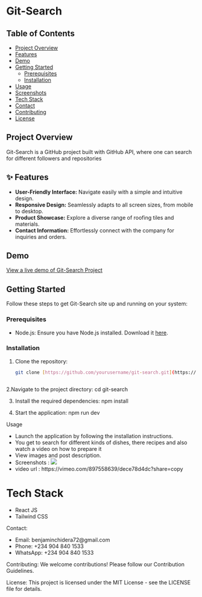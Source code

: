 #  Git-Search

##  Table of Contents

- [Project Overview](#project-overview)
- [Features](#features)
- [Demo](#demo)
- [Getting Started](#getting-started)
    - [Prerequisites](#prerequisites)
    - [Installation](#installation)
- [Usage](#usage)
- [Screenshots](#screenshots)
- [Tech Stack](#tech-stack)
- [Contact](#contact)
- [Contributing](#contributing)
- [License](#license)

##  Project Overview

Git-Search is a GitHub project built with GitHub API, where one can search for different followers and repositories 

## ✨ Features

- **User-Friendly Interface:** Navigate easily with a simple and intuitive design.
- **Responsive Design:** Seamlessly adapts to all screen sizes, from mobile to desktop.
- **Product Showcase:** Explore a diverse range of roofing tiles and materials.
- **Contact Information:** Effortlessly connect with the company for inquiries and orders.

##  Demo

[View a live demo of Git-Search Project](https://vimeo.com/897558639/dece78d4dc?share=copy)  

##  Getting Started

Follow these steps to get Git-Search site up and running on your system:

### Prerequisites

- Node.js: Ensure you have Node.js installed. Download it [here](https://nodejs.org/).

### Installation

1. Clone the repository:

   ```bash
   git clone [https://github.com/yourusername/git-search.git](https://github.com/yourusername/git-search.git)



2.Navigate to the project directory:  cd git-search

3. Install the required dependencies: npm install

4. Start the application: npm run dev 

Usage
<ul>
  <li>Launch the application by following the installation instructions.</li>
  <li>You get to search for different kinds of dishes, there recipes and also watch a video on how to prepare it </li>
  <li>View images and post description.</li>
  <li>Screenshots : <img src="https://github.com/Benjamin-chidera/gitHub-Search/assets/136095035/4c7469e4-7fde-4726-a644-7bafbc4e5873"/>
 </li>
  <li> video url : https://vimeo.com/897558639/dece78d4dc?share=copy</li>
</ul>

#  Tech Stack  
<ul>
    <li>React JS</li>
    <li>Tailwind CSS</li>
</ul>

Contact: 

<ul>
    <li> Email: benjaminchidera72@gmail.com</li>
    <li>Phone: +234 904 840 1533</li>
    <li>WhatsApp: +234 904 840 1533</li>
</ul>

Contributing: 
We welcome contributions! Please follow our Contribution Guidelines.

License: 
This project is licensed under the MIT License - see the LICENSE file for details.
